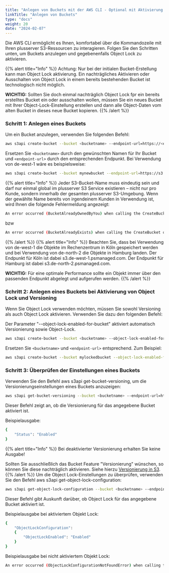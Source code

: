 ```yaml
---
title: "Anlegen von Buckets mit der AWS CLI - Optional mit Aktivierung von Object Lock"
linkTitle: "Anlegen von Buckets"
type: "docs"
weight: 20
date: "2024-02-07"
---
```


Die AWS CLI ermöglicht es Ihnen, komfortabel über die Kommandozeile mit Ihren plusserver S3-Ressourcen zu interagieren. Folgen Sie den Schritten unten, um Buckets anzulegen und gegebenenfalls Object Lock zu aktivieren.

{{% alert title="Info" %}}
Achtung: Nur bei der initialen Bucket-Erstellung kann man Object Lock aktivierung. Ein nachträgliches Aktivieren oder Ausschalten von Object Lock in einem bereits bestehenden Bucket ist technologisch nicht möglich.

**WICHTIG:** Sollten Sie doch einmal nachträglich Object Lock fpr ein bereits erstelltes Bucket ein oder ausschalten wollen, müssen Sie ein neues Bucket mit Ihrer Object-Lock-Einstellung erstellen und dann alle Object-Daten vom alten Bucket in dieses neue Bucket kopieren.
{{% /alert %}}

### Schritt 1: Anlegen eines Buckets

Um ein Bucket anzulegen, verwenden Sie folgenden Befehl:

```bash
aws s3api create-bucket --bucket <bucketname> --endpoint-url=https://<endpoint-url> --region <region> --create-bucket-configuration LocationConstraint=<region>
```

Ersetzen Sie `<bucketname>` durch den gewünschten Namen für Ihr Bucket und `<endpoint-url>` durch den entsprechenden Endpunkt. Bei Verwendung von de-west-1 wäre es beispielsweise:

```bash
aws s3api create-bucket --bucket mynewbucket --endpoint-url=https://s3.de-west-1.psmanaged.com --region de-west-1 --create-bucket-configuration LocationConstraint=de-west-1
```

{{% alert title="Info" %}}
Jeder S3-Bucket-Name muss eindeutig sein und darf nur einmal global im plusserver S3 Service existieren – nicht nur pro Kunde, sondern innerhalb der gesamten plusserver S3-Umgebung.
Wenn der gewählte Name bereits von irgendeinem Kunden in Verwendung ist, wird Ihnen die folgende Fehlermeldung angezeigt:

```bash
An error occurred (BucketAlreadyOwnedByYou) when calling the CreateBucket operation: Your previous request to create the named bucket succeeded and you already own it.
```

bzw

```bash
An error occurred (BucketAlreadyExists) when calling the CreateBucket operation: The requested bucket name is not available. The bucket namespace is shared by all users of the system. Please select a different name and try again.
```

{{% /alert %}}
{{% alert title="Info" %}}
Beachten Sie, dass bei Verwendung von de-west-1 die Objekte im Rechenzentrum in Köln gespeichert werden und bei Verwendung von de-north-2 die Objekte in Hamburg landen.
Der Endpunkt für Köln ist dabei s3.de-west-1.psmanaged.com.
Der Endpunkt für Hamburg ist dabei s3.de-north-2.psmanaged.com.

**WICHTIG:** Für eine optimale Performance sollte ein Objekt immer über den passenden Endpunkt abgelegt und aufgerufen werden.
{{% /alert %}}

### Schritt 2: Anlegen eines Buckets bei Aktivierung von Object Lock und Versioning

Wenn Sie Object Lock verwenden möchten, müssen Sie sowohl Versioning als auch Object Lock aktivieren. Verwenden Sie dazu den folgenden Befehl:

Der Parameter "--object-lock-enabled-for-bucket" aktiviert automatisch Versionierung sowie Object-Lock.

```bash
aws s3api create-bucket --bucket <bucketname> --object-lock-enabled-for-bucket --endpoint-url=https://<endpoint-url> --region <region> --create-bucket-configuration LocationConstraint=<region>
```

Ersetzen Sie `<bucketname>` und `<endpoint-url>` entsprechend. Zum Beispiel:

```bash
aws s3api create-bucket --bucket mylockedbucket --object-lock-enabled-for-bucket --endpoint-url=https://s3.de-west-1.psmanaged.com --region de-west-1 --create-bucket-configuration LocationConstraint=de-west-1
```

### Schritt 3: Überprüfen der Einstellungen eines Buckets

Verwenden Sie den Befehl aws s3api get-bucket-versioning, um die Versionierungseinstellungen eines Buckets anzuzeigen:

```bash
aws s3api get-bucket-versioning --bucket <bucketname> --endpoint-url=https://<endpoint-url>
```

Dieser Befehl zeigt an, ob die Versionierung für das angegebene Bucket aktiviert ist.

Beispielausgabe:

```bash
{
    "Status": "Enabled"
}
```

{{% alert title="Info" %}}
Bei deaktivierter Versionierung erhalten Sie keine Ausgabe!

Sollten Sie ausschließlich das Bucket Feature "Versionierung" wünschen, so können Sie diese nachträglich aktivieren. Siehe hierzu [Versionierung in S3](../versioning-in-s3).
{{% /alert %}}
Um die Object Lock-Einstellungen zu überprüfen, verwenden Sie den Befehl aws s3api get-object-lock-configuration:

```bash
aws s3api get-object-lock-configuration --bucket <bucketname> --endpoint-url=https://<endpoint-url>
```

Dieser Befehl gibt Auskunft darüber, ob Object Lock für das angegebene Bucket aktiviert ist.

Beispielausgabe bei aktiviertem Objekt Lock:

```bash
{
    "ObjectLockConfiguration":
    {
        "ObjectLockEnabled": "Enabled"
    }
}
```

Beispielausgabe bei nicht aktiviertem Objekt Lock:

```bash
An error occurred (ObjectLockConfigurationNotFoundError) when calling the GetObjectLockConfiguration operation: Object Lock configuration does not exist for this bucket
```

